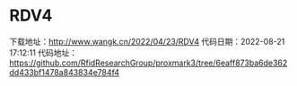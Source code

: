 # RDV4
下载地址：http://www.wangk.cn/2022/04/23/RDV4
代码日期：2022-08-21 17:12:11
代码地址：https://github.com/RfidResearchGroup/proxmark3/tree/6eaff873ba6de362dd433bf1478a843834e784f4
